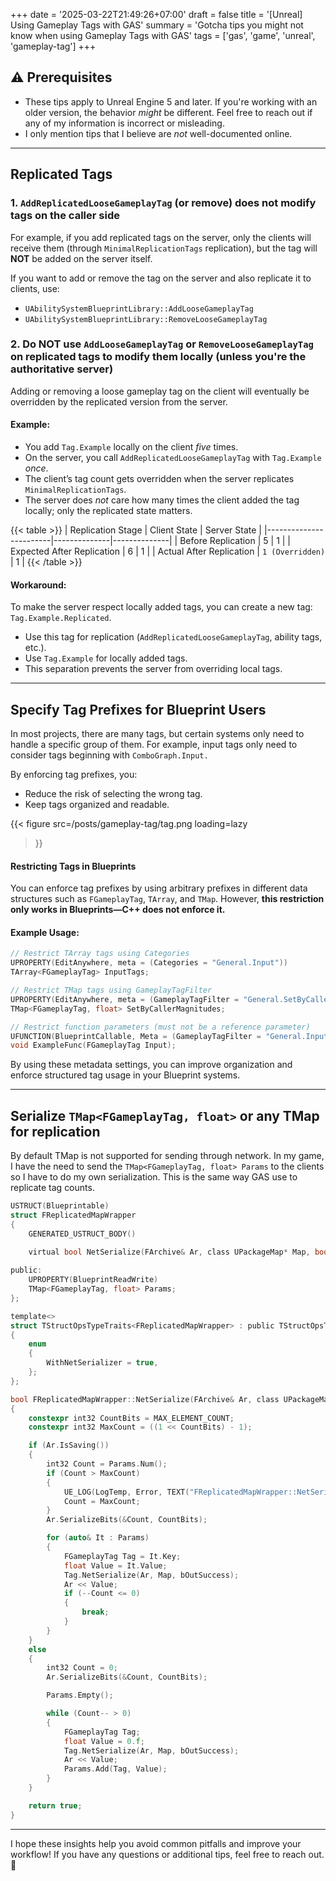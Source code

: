+++
date = '2025-03-22T21:49:26+07:00'
draft = false
title = '[Unreal] Using Gameplay Tags with GAS'
summary = 'Gotcha tips you might not know when using Gameplay Tags with GAS'
tags = ['gas', 'game', 'unreal', 'gameplay-tag']
+++

## ⚠️ Prerequisites
- These tips apply to Unreal Engine 5 and later. If you're working with an older version, the behavior *might* be different.
Feel free to reach out if any of my information is incorrect or misleading.
- I only mention tips that I believe are *not* well-documented online.

---

## Replicated Tags

### 1. `AddReplicatedLooseGameplayTag` (or remove) does not modify tags on the caller side

For example, if you add replicated tags on the server, only the clients will receive them (through `MinimalReplicationTags` replication), but the tag will **NOT** be added on the server itself.

If you want to add or remove the tag on the server and also replicate it to clients, use:
- `UAbilitySystemBlueprintLibrary::AddLooseGameplayTag`
- `UAbilitySystemBlueprintLibrary::RemoveLooseGameplayTag`

### 2. Do NOT use `AddLooseGameplayTag` or `RemoveLooseGameplayTag` on replicated tags to modify them locally (unless you're the authoritative server)

Adding or removing a loose gameplay tag on the client will eventually be overridden by the replicated version from the server.

#### Example:
- You add `Tag.Example` locally on the client *five* times.
- On the server, you call `AddReplicatedLooseGameplayTag` with `Tag.Example` *once*.
- The client’s tag count gets overridden when the server replicates `MinimalReplicationTags`.
- The server does *not* care how many times the client added the tag locally; only the replicated state matters.

{{< table >}}
| Replication Stage       | Client State | Server State |
|------------------------|--------------|--------------|
| Before Replication    | 5            | 1            |
| Expected After Replication | 6            | 1            |
| Actual After Replication  | `1 (Overridden)` | 1            |
{{< /table >}}

#### Workaround:
To make the server respect locally added tags, you can create a new tag: `Tag.Example.Replicated`.
- Use this tag for replication (`AddReplicatedLooseGameplayTag`, ability tags, etc.).
- Use `Tag.Example` for locally added tags.
- This separation prevents the server from overriding local tags.

---

## Specify Tag Prefixes for Blueprint Users

In most projects, there are many tags, but certain systems only need to handle a specific group of them. For example, input tags only need to consider tags beginning with `ComboGraph.Input.`

By enforcing tag prefixes, you:
- Reduce the risk of selecting the wrong tag.
- Keep tags organized and readable.

{{< figure
    src=/posts/gameplay-tag/tag.png
    loading=lazy  
>}}

#### Restricting Tags in Blueprints
You can enforce tag prefixes by using arbitrary prefixes in different data structures such as `FGameplayTag`, `TArray`, and `TMap`. However, **this restriction only works in Blueprints—C++ does not enforce it.**

#### Example Usage:
```cpp
// Restrict TArray tags using Categories
UPROPERTY(EditAnywhere, meta = (Categories = "General.Input"))
TArray<FGameplayTag> InputTags;

// Restrict TMap tags using GameplayTagFilter
UPROPERTY(EditAnywhere, meta = (GameplayTagFilter = "General.SetByCaller"))
TMap<FGameplayTag, float> SetByCallerMagnitudes;

// Restrict function parameters (must not be a reference parameter)
UFUNCTION(BlueprintCallable, Meta = (GameplayTagFilter = "General.Input"))
void ExampleFunc(FGameplayTag Input);
```

By using these metadata settings, you can improve organization and enforce structured tag usage in your Blueprint systems.

---

## Serialize `TMap<FGameplayTag, float>` or any TMap for replication
By default TMap is not supported for sending through network. In my game, I have the need to send the `TMap<FGameplayTag, float> Params`
to the clients so I have to do my own serialization. This is the same way GAS use to replicate tag counts.

```c
USTRUCT(Blueprintable)
struct FReplicatedMapWrapper
{
	GENERATED_USTRUCT_BODY()

	virtual bool NetSerialize(FArchive& Ar, class UPackageMap* Map, bool& bOutSuccess) override;
	
public:
	UPROPERTY(BlueprintReadWrite)
	TMap<FGameplayTag, float> Params;
};

template<>
struct TStructOpsTypeTraits<FReplicatedMapWrapper> : public TStructOpsTypeTraitsBase2<FReplicatedMapWrapper>
{
	enum
	{
		WithNetSerializer = true, 
	};
};

bool FReplicatedMapWrapper::NetSerialize(FArchive& Ar, class UPackageMap* Map, bool& bOutSuccess)
{
	constexpr int32 CountBits = MAX_ELEMENT_COUNT;
	constexpr int32 MaxCount = ((1 << CountBits) - 1);

	if (Ar.IsSaving())
	{
		int32 Count = Params.Num();
		if (Count > MaxCount)
		{ 
			UE_LOG(LogTemp, Error, TEXT("FReplicatedMapWrapper::NetSerialize: Too many params (%d) for replication. Clamping to %d."), Count, MaxCount);
			Count = MaxCount;
		}
		Ar.SerializeBits(&Count, CountBits);

		for (auto& It : Params)
		{
			FGameplayTag Tag = It.Key;
			float Value = It.Value;
			Tag.NetSerialize(Ar, Map, bOutSuccess);
			Ar << Value;
			if (--Count <= 0)
			{
				break;
			}
		}
	}
	else
	{
		int32 Count = 0;
		Ar.SerializeBits(&Count, CountBits);

		Params.Empty();

		while (Count-- > 0)
		{
			FGameplayTag Tag;
			float Value = 0.f;
			Tag.NetSerialize(Ar, Map, bOutSuccess);
			Ar << Value;
			Params.Add(Tag, Value);
		}
	}

	return true;
}
```

---

I hope these insights help you avoid common pitfalls and improve your workflow! If you have any questions or additional tips, feel free to reach out. 🚀